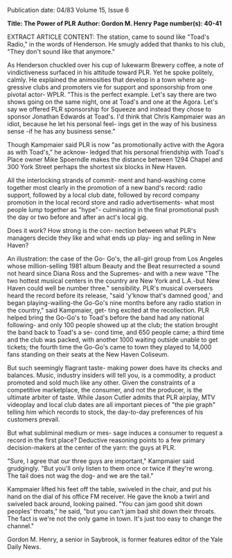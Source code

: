 Publication date: 04/83
Volume 15, Issue 6

**Title: The Power of PLR**
**Author: Gordon M. Henry**
**Page number(s): 40-41**

EXTRACT ARTICLE CONTENT:
The station, came to sound like "Toad's 
Radio," in the words of Henderson. 
He smugly added that thanks to his 
club, "They don't sound like that 
anymore." 

As Henderson chuckled over his cup 
of lukewarm Brewery coffee, a note of 
vindictiveness surfaced in his attitude 
toward PLR. Yet he spoke politely, 
calmly. He explained the animosities 
that develop in a town where ag-
gressive clubs and promoters vie for 
support and sponsorship from one 
pivotal actor- WPLR. "This is the 
perfect example. Let's say there are 
two shows going on the same night, 
one at Toad's and one at the Agora. 
Let's say we offered PLR sponsorship 
for Squeeze and instead they chose to 
sponsor Jonathan Edwards at Toad's. 
I'd think that Chris Kampmaier was an 
idiot, because he let his personal feel-
ings get in the way of his business sense 
-if he has any business sense." 

Though Kampmaier said PLR is now 
"as promotionally active with the 
Agora as with Toad's," he acknow-
ledged that his personal friendship with 
Toad's Place owner Mike Spoerndle 
makes the distance between 
1294 
Chapel and 300 York Street perhaps 
the shortest six blocks in New Haven. 

All the interlocking strands of commit-
ment and hand-washing come together 
most clearly in the promotion of a new 
band's record: radio support, followed 
by a local club date, followed by record 
company promotion in the local record 
store and radio advertisements- what 
most people lump together as "hype"-
culminating in the final promotional 
push the day or two before and after an 
act's local gig. 

Does it work? How strong is the con-
nection between what PLR's managers 
decide they like and what ends up play-
ing and selling in New Haven? 

An illustration: the case of the Go-
Go's, the all-girl group from Los 
Angeles whose million-selling 1981 
album Beauty and the Beat resurrected a 
sound not heard since Diana Ross and 
the Supremes- and with a new wave 
"The two hottest musical 
centers in the country are 
New York and L.A.-but 
New Haven could well be 
number three." 
sensibility. PLR's musical overseers 
heard the record before its release, 
"said 'y'know that's damned good,' and 
began playing-wailing-the Go-Go's 
nine months before any radio station 
in the country," said Kampmaier, get-
ting excited at the recollection. PLR 
helped bring the Go-Go's to Toad's 
before the band had any national 
following- and 
only 
100 
people 
showed up at the club; the station 
brought the band back to Toad's a se-
cond time, and 650 people came; a 
third time and the club was packed, 
with another 1000 waiting outside 
unable to get tickets; the fourth time 
the Go-Go's came to town they played 
to 14,000 fans standing on their seats 
at the New Haven Coliseum. 

But such seemingly flagrant taste-
making power does have its checks and 
balances. Music, industry insiders will 
tell you, is a commodity, a product 
promoted and sold much like any other. 
Given the constraints of a competitive 
marketplace, the consumer, and not 
the producer, is the ultimate arbiter of 
taste. While Jason Cutler admits that 
PLR airplay, MTV videoplay and 
local club dates are all important pieces 
of "the pie graph" telling him which 
records 
to 
stock, 
the day-to-day 
preferences of his customers prevail. 

But what subliminal medium or mes-
sage induces a consumer to request a 
record in the first place? Deductive 
reasoning points to a few primary 
decision-makers at the center of the 
yarn: the guys at PLR. 

"Sure, I agree that our three guys 
are important," Kampmaier said 
grudgingly. "But you'll only listen to 
them once or twice if they're wrong. 
The tail does not wag the dog- and we 
are the tail." 

Kampmaier lifted his feet off the 
table, swiveled in the chair, and put his 
hand on the dial of his office FM 
receiver. He gave the knob a twirl and 
swiveled back around, looking pained. 
"You can jam good shit down peoples' 
throats," he said, "but you can't jam 
bad shit down their throats. The fact is 
we're not the only game in town. It's 
just too easy to change the channel." 

Gordon M. Henry, a senior in Saybrook, is 
former features editor of the Yale Daily 
News.